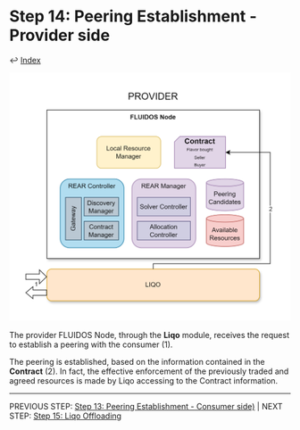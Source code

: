 # Step 14: Peering Establishment - Provider side

&#8617; [Index](../../two_nodes.md)

![Step 14 flowchart](../../../images/workflows/steps/Workflow-14-PeeringEstablishment(Provider).drawio.png)

The provider FLUIDOS Node, through the **Liqo** module, receives the request to establish a peering with the consumer (1).

The peering is established, based on the information contained in the **Contract** (2). In fact, the effective enforcement of the previously traded and agreed resources is made by Liqo accessing to the Contract information.

---
PREVIOUS STEP: [Step 13: Peering Establishment - Consumer side)](./13_peering_establishment_consumer.md) | NEXT STEP: [Step 15: Liqo Offloading](./15_liqo_offloading.md)
